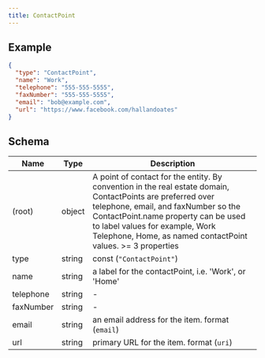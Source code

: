 ```yaml
---
title: ContactPoint
---
```

## Example



```json
{
  "type": "ContactPoint",
  "name": "Work",
  "telephone": "555-555-5555",
  "faxNumber": "555-555-5555",
  "email": "bob@example.com",
  "url": "https://www.facebook.com/hallandoates"
}
```
## Schema

| Name | Type | Description |
|---|---|---|
| (root) | object | A point of contact for the entity. By convention in the real estate domain, ContactPoints are preferred over telephone, email, and faxNumber so the ContactPoint.name property can be used to label values for example, Work Telephone, Home, as named contactPoint values. >= 3 properties |
| type | string | const (`"ContactPoint"`)  |
| name | string | a label for the contactPoint, i.e. 'Work', or 'Home' |
| telephone | string | - |
| faxNumber | string | - |
| email | string | an email address for the item. format (`email`) |
| url | string | primary URL for the item. format (`uri`) |

